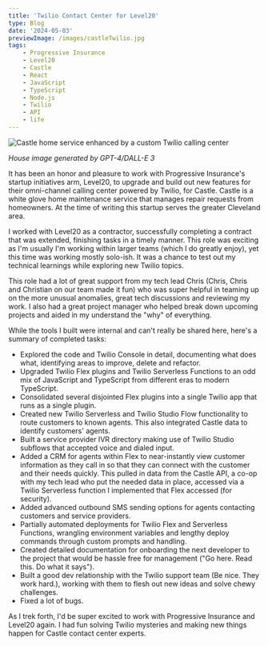 ```yaml
---
title: 'Twilio Contact Center for Level20'
type: Blog
date: '2024-05-03'
previewImage: /images/castleTwilio.jpg
tags:
    - Progressive Insurance
    - Level20
    - Castle
    - React
    - JavaScript
    - TypeScript
    - Node.js
    - Twilio
    - API
    - life
---
```


![Castle home service enhanced by a custom Twilio calling center](/images/castleTwilio.jpg)

_House image generated by GPT-4/DALL-E 3_

It has been an honor and pleasure to work with Progressive Insurance's startup initiatives arm, Level20, to upgrade and build out new features for their omni-channel calling center powered by Twilio, for Castle. Castle is a white glove home maintenance service that manages repair requests from homeowners. At the time of writing this startup serves the greater Cleveland area.

I worked with Level20 as a contractor, successfully completing a contract that was extended, finishing tasks in a timely manner. This role was exciting as I'm usually I'm working within larger teams (which I do greatly enjoy), yet this time was working mostly solo-ish. It was a chance to test out my technical learnings while exploring new Twilio topics.

This role had a lot of great support from my tech lead Chris (Chris, Chris and Christian on our team made it fun) who was super helpful in teaming up on the more unusual anomalies, great tech discussions and reviewing my work. I also had a great project manager who helped break down upcoming projects and aided in my understand the "why" of everything.

While the tools I built were internal and can't really be shared here, here's a summary of completed tasks:

-   Explored the code and Twilio Console in detail, documenting what does what, identifying areas to improve, delete and refactor.
-   Upgraded Twilio Flex plugins and Twilio Serverless Functions to an odd mix of JavaScript and TypeScript from different eras to modern TypeScript.
-   Consolidated several disjointed Flex plugins into a single Twilio app that runs as a single plugin.
-   Created new Twilio Serverless and Twilio Studio Flow functionality to route customers to known agents. This also integrated Castle data to identify customers' agents.
-   Built a service provider IVR directory making use of Twilio Studio subflows that accepted voice and dialed input.
-   Added a CRM for agents within Flex to near-instantly view customer information as they call in so that they can connect with the customer and their needs quickly. This pulled in data from the Castle API, a co-op with my tech lead who put the needed data in place, accessed via a Twilio Serverless function I implemented that Flex accessed (for security).
-   Added advanced outbound SMS sending options for agents contacting customers and service providers.
-   Partially automated deployments for Twilio Flex and Serverless Functions, wrangling environment variables and lengthy deploy commands through custom prompts and handling.
-   Created detailed documentation for onboarding the next developer to the project that would be hassle free for management ("Go here. Read this. Do what it says").
-   Built a good dev relationship with the Twilio support team (Be nice. They work hard.), working with them to flesh out new ideas and solve chewy challenges.
-   Fixed a lot of bugs.

As I trek forth, I'd be super excited to work with Progressive Insurance and Level20 again. I had fun solving Twilio mysteries and making new things happen for Castle contact center experts.
